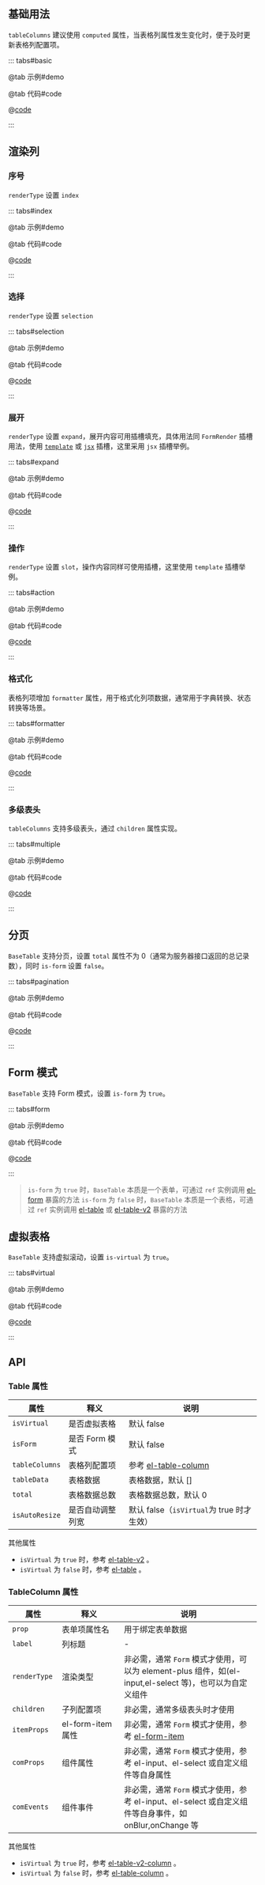 ## 基础用法

`tableColumns` 建议使用 `computed` 属性，当表格列属性发生变化时，便于及时更新表格列配置项。

::: tabs#basic

@tab 示例#demo

<BaseTableBasic />

@tab 代码#code

@[code](./.vuepress/components/BaseTable/basic.vue)

:::

## 渲染列

### 序号

`renderType` 设置 `index`

::: tabs#index

@tab 示例#demo

<BaseTableIndex />

@tab 代码#code

@[code](./.vuepress/components/BaseTable/index.vue)

:::

### 选择

`renderType` 设置 `selection`

::: tabs#selection

@tab 示例#demo

<BaseTableSelection />

@tab 代码#code

@[code](./.vuepress/components/BaseTable/selection.vue)

:::

### 展开

`renderType` 设置 `expand`，展开内容可用插槽填充，具体用法同 `FormRender` 插槽用法，使用 [`template`](form-render.html#template-插槽) 或 [`jsx`](form-render.html#jsx-插槽) 插槽，这里采用 `jsx` 插槽举例。

::: tabs#expand

@tab 示例#demo

<BaseTableExpand />

@tab 代码#code

@[code](./.vuepress/components/BaseTable/expand.vue)

:::

### 操作

`renderType` 设置 `slot`，操作内容同样可使用插槽，这里使用 `template` 插槽举例。

::: tabs#action

@tab 示例#demo

<BaseTableAction />

@tab 代码#code

@[code](./.vuepress/components/BaseTable/action.vue)

:::

### 格式化

表格列项增加 `formatter` 属性，用于格式化列项数据，通常用于字典转换、状态转换等场景。

::: tabs#formatter

@tab 示例#demo

<BaseTableFormatter />

@tab 代码#code

@[code](./.vuepress/components/BaseTable/formatter.vue)

:::

### 多级表头

`tableColumns` 支持多级表头，通过 `children` 属性实现。

::: tabs#multiple

@tab 示例#demo

<BaseTableMultiple />

@tab 代码#code

@[code](./.vuepress/components/BaseTable/multiple.vue)

:::

## 分页

`BaseTable` 支持分页，设置 `total` 属性不为 0（通常为服务器接口返回的总记录数），同时 `is-form` 设置 `false`。

::: tabs#pagination

@tab 示例#demo

<BaseTablePagination />

@tab 代码#code

@[code](./.vuepress/components/BaseTable/pagination.vue)

:::

## Form 模式

`BaseTable` 支持 Form 模式，设置 `is-form` 为 `true`。

::: tabs#form

@tab 示例#demo

<BaseTableForm />

@tab 代码#code

@[code](./.vuepress/components/BaseTable/form.vue)

:::

> `is-form` 为 `true` 时，`BaseTable` 本质是一个表单，可通过 `ref` 实例调用 [el-form](https://cn.element-plus.org/zh-CN/component/form#form-exposes) 暴露的方法
> `is-form` 为 `false` 时，`BaseTable` 本质是一个表格，可通过 `ref` 实例调用 [el-table](https://cn.element-plus.org/zh-CN/component/table#table-exposes) 或 [el-table-v2](https://cn.element-plus.org/zh-CN/component/table-v2#tablev2-exposes) 暴露的方法

## 虚拟表格

`BaseTable` 支持虚拟滚动，设置 `is-virtual` 为 `true`。

::: tabs#virtual

@tab 示例#demo

<BaseTableVirtual />

@tab 代码#code

@[code](./.vuepress/components/BaseTable/virtual.vue)

:::

## API

<style>
  table {
    width: 100%;
  }
  table th:nth-child(1) {
    width: 20%;
  }
  table th:nth-child(2) {
    width: 25%;
  }
  table th:nth-child(3) {
    width: 55%;
  }
</style>

### Table 属性

| 属性           | 释义             | 说明                                                                                              |
| -------------- | ---------------- | ------------------------------------------------------------------------------------------------- |
| `isVirtual`    | 是否虚拟表格     | 默认 false                                                                                        |
| `isForm`       | 是否 Form 模式   | 默认 false                                                                                        |
| `tableColumns` | 表格列配置项     | 参考 [el-table-column](https://cn.element-plus.org/zh-CN/component/table#table-column-attributes) |
| `tableData`    | 表格数据         | 表格数据，默认 []                                                                                 |
| `total`        | 表格数据总数     | 表格数据总数，默认 0                                                                              |
| `isAutoResize` | 是否自动调整列宽 | 默认 false（`isVirtual`为 true 时才生效）                                                         |

其他属性

- `isVirtual` 为 `true` 时，参考 [el-table-v2](https://cn.element-plus.org/zh-CN/component/table-v2#tablev2-api) 。
- `isVirtual` 为 `false` 时，参考 [el-table](https://cn.element-plus.org/zh-CN/component/table#table-api) 。

### TableColumn 属性

| 属性         | 释义              | 说明                                                                                                                      |
| ------------ | ----------------- | ------------------------------------------------------------------------------------------------------------------------- |
| `prop`       | 表单项属性名      | 用于绑定表单数据                                                                                                          |
| `label`      | 列标题            | -                                                                                                                         |
| `renderType` | 渲染类型          | 非必需，通常 `Form` 模式才使用，可以为 element-plus 组件，如(el-input,el-select 等)，也可以为自定义组件                   |
| `children`   | 子列配置项        | 非必需，通常多级表头时才使用                                                                                              |
| `itemProps`  | el-form-item 属性 | 非必需，通常 `Form` 模式才使用，参考 [el-form-item](https://cn.element-plus.org/zh-CN/component/form#formitem-attributes) |
| `comProps`   | 组件属性          | 非必需，通常 `Form` 模式才使用，参考 el-input、el-select 或自定义组件等自身属性                                           |
| `comEvents`  | 组件事件          | 非必需，通常 `Form` 模式才使用，参考 el-input、el-select 或自定义组件等自身事件，如 onBlur,onChange 等                    |

其他属性

- `isVirtual` 为 `true` 时，参考 [el-table-v2-column](https://cn.element-plus.org/zh-CN/component/table-v2#column-attribute) 。
- `isVirtual` 为 `false` 时，参考 [el-table-column](https://cn.element-plus.org/zh-CN/component/table#table-column-%E5%B1%9E%E6%80%A7) 。
